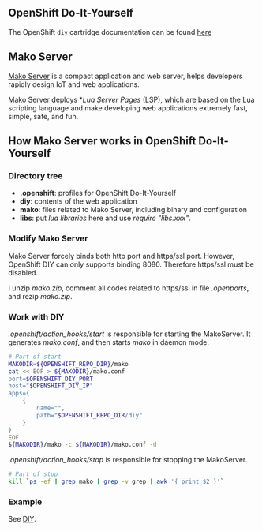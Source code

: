 ## OpenShift Do-It-Yourself

The OpenShift `diy` cartridge documentation can be found [here](https://github.com/openshift/origin-server/blob/master/documentation/oo_cartridge_guide.adoc)

## Mako Server

[Mako Server](https://makoserver.net/) is a compact application and web server, helps developers rapidly design IoT and web applications.

Mako Server deploys **Lua Server Pages* (LSP), which are based on the Lua scripting language and make developing web applications extremely fast, simple, safe, and fun.

## How Mako Server works in OpenShift Do-It-Yourself

### Directory tree

+ **.openshift**: profiles for OpenShift Do-It-Yourself
+ **diy**: contents of the web application
+ **mako**: files related to Mako Server, including binary and configuration
+ **libs**: put *lua libraries* here and use *require "libs.xxx"*.

### Modify Mako Server

Mako Server forcely binds both http port and https/ssl port. However, OpenShift DIY can only supports binding 8080. Therefore https/ssl must be disabled. 

I unzip *mako.zip*, comment all codes related to https/ssl in file *.openports*, and rezip *mako.zip*.

### Work with DIY

*.openshift/action_hooks/start* is responsible for starting the MakoServer. It generates *mako.conf*, and then starts *mako* in daemon mode.

```sh
# Part of start
MAKODIR=${OPENSHIFT_REPO_DIR}/mako
cat << EOF > ${MAKODIR}/mako.conf
port=$OPENSHIFT_DIY_PORT
host="$OPENSHIFT_DIY_IP"
apps={
    {
        name="", 
        path="$OPENSHIFT_REPO_DIR/diy"
    }
}
EOF
${MAKODIR}/mako -c ${MAKODIR}/mako.conf -d
```

*.openshift/action_hooks/stop* is responsible for stopping the MakoServer.

```sh
# Part of stop
kill `ps -ef | grep mako | grep -v grep | awk '{ print $2 }'`
```

### Example

See [DIY](https://diy.yvanhom.com).

